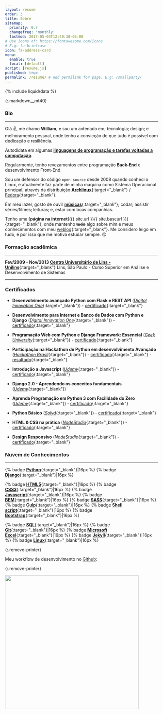```yaml
---
layout: resume
order: 3
title: Sobre
sitemap:
  priority: 0.7
  changefreq: 'monthly'
  lastmod: 2017-05-04T12:49:30-05:00
# Use icons of: https://fontawesome.com/icons
# E.g: fa-briefcase
icon: fa-address-card
menu:
  enable: true
  local: [default]
script: [resume.js]
published: true
permalink: /resume/ # add permilink for page. E.g: /smallparty/
---
```



{% include liquid/data %}

<!-- # William da Costa Canin -->

<!-- Desenvolvedor/Programador -->

{:.markdown__mt40}

<!--
### Dados Pessoais
---

**Sexo:** Masculino
**Nacionalidade:** Brasileiro
**País:** Brasil
**E-mail:** [contato[at]williamcanin.me](mailto:{{ "contato@williamcanin.me" | encode_email }}) | [william.costa.canin[at]gmail.com](mailto:{{ "william.costa.canin@gmail.com" | encode_email }})
**Website:** [https://williamcanin.me](http://williamcanin.github.io){:target="_blank"}

-->
### Bio
---

Olá :v:, me chamo **William**, e sou um antenado em; tecnologia; design; e melhoramento pessoal, onde tenho a convicção de que tudo é possível com dedicação e resiliência.

Autodidata em algumas [**linguagens de programação e tarefas voltadas a computação**](#nuvem-de-conhecimentos).

Regularmente, tenho revezamentos entre programação **Back-End** e desenvolvimento Front-End.

Sou um defensor do código `open source` desde 2008 quando conheci o Linux, e atualmente faz parte de minha máquina como Sistema Operacional principal, através da distribuição [**Archlinux**](https://archlinux.org){:target="_blank"} / [Fedora](https://getfedora.org){:target="_blank"}.

Em meu lazer, gosto de ouvir [**músicas**](https://open.spotify.com/user/williamcanin){:target="_blank"}; codar; assistir séries/filmes; leituras; e, estar com boas companhias.

Tenho uma [**página na internet**]({{ site.url }}{{ site.baseurl }}){:target="_blank"}, onde mantenho <strike>tudo</strike> algo sobre mim e meus conhecimentos com meu [weblog](https://williamcanin.github.io/blog/){:target="_blank"}. Me considero leigo em tudo, é por isso que me motiva estudar sempre. :stuck_out_tongue_winking_eye:

### Formação acadêmica
---

**Fev/2009 - Nov/2013**
[**Centro Universitário de Lins - Unilins**](http://www.unilins.edu.br/){:target="_blank"}
Lins, São Paulo - Curso Superior em Análise e Desenvolvimento de Sistemas

<!--
### Cursos
---

**2019**
[**Udemy**](https://udemy.com/){:target="_blank"}
Programação em Python - Básico/Avançado
Django - Básico/Intermediário

**2019 - 16 semanas**
[**USP - Universidade de São Paulo**](https://www5.usp.br/){:target="_blank"}
Introdução à Ciência da Computação com Python - [Módulo I](https://www.coursera.org/learn/ciencia-computacao-python-conceitos){:target="_blank"} e [Módulo II](https://www.coursera.org/learn/ciencia-computacao-python-conceitos-2){:target="_blank"}

**2018 - 8 horas**
[**Solyd - Treinamentos e Cursos Online**](https://solyd.com.br/){:target="_blank"}
Python Básico - [Certificado](https://williamcanin.me/docs/certificate/backend/solyd-curses-python-basic.pdf){:target="_blank"}

**2018 - 6 horas**
[**NodeStudio Treinamentos - Cursos de Desenvolvimento Web**](https://www.nodestudio.com.br/){:target="_blank"}
HTML5 & CSS3 - [Certificado](https://williamcanin.me/docs/certificate/frontend/html5-css3-in-practice-nodestudio/html5-css3-in-practice-nodestudio.pdf){:target="_blank"}
Design Responsivo - [Certificado](https://williamcanin.me/docs/certificate/frontend/responsive-design-certificate-at-nodestudio/responsive-design-certificate-at-nodestudio.pdf){:target="_blank"}

**2017 - 11 horas**
[**Fundação Bradesco - Escola Virtual**](https://www.ev.org.br/){:target="_blank"}
HTML Básico - [Certificado](https://williamcanin.me/docs/certificate/frontend/cert-curso-html-basico-bradesco/cert-curso-html-basico-bradesco.pdf){:target="_blank"}
-->

<!-- ### Experiências -->
---

<!-- **Linux**

Conhecimentos em open source e nas diferenças entre as várias distribuições Linux
Execução de tarefas de manutenção com a linha de comando, instalação e configuração de um computador rodando Linux e configuração básica de rede

* Arquitetura do Sistema
* Instalação e manutenção de pacotes linux
* Comandos GNU e Unix
* Devices, Linux Filesystems, Hieraquia Padrão dos Filesystem
* Shell, Scripting e Gerenciamento de Dados
* Interfaces e Desktops
* Tarefas administrativas
* Serviços Essenciais do sistema -->

### Certificados

* **Desenvolvimento avançado Python com Flask e REST API** ([*Digital Innovation One*](https://digitalinnovation.one/){:target="_blank"}) - [certificado](https://williamcanin.github.io/docs/certificates/dio-development-advanced-python-with-flask-rest-api.pdf){:target="_blank"}

* **Desenvolvimento para Internet e Banco de Dados com Python e Django** ([*Digital Innovation One*](https://digitalinnovation.one/){:target="_blank"}) - [certificado](https://williamcanin.github.io/docs/certificates/dio-desenvolvimento-para-internet-e-banco-de-dados-com-python-e-django.pdf){:target="_blank"}

* **Programação Web com Python e Django Framework: Essencial** ([*Geek University*](https://www.geekuniversity.com.br/){:target="_blank"}) - [certificado](https://williamcanin.github.io/docs/certificates/udemy-programacao-web-com-python-e-django-framework-essencial.pdf){:target="_blank"}

* **Participação na Hackathon de Python em desenvolvimento Avançado** ([*Hackathon Brasil*](https://hackathonbrasil.com.br/){:target="_blank"}) - [certificado](https://williamcanin.github.io/docs/certificates/imagimaker_advanced_python_challenge_11_04-2020.pdf){:target="_blank"} - [resultado](https://williamcanin.github.io/docs/certificates/resultado_hackthon_imagimaker_python.jpg){:target="_blank"}

* **Introdução a Javascript** ([*Udemy*](https://www.udemy.com/){:target="_blank"}) - [certificado](https://williamcanin.github.io/docs/certificates/certificado_intruducao_a_javascript.pdf){:target="_blank"}

* **Django 2.0 - Aprendendo os conceitos fundamentais** ([*Udemy*](https://www.udemy.com/){:target="_blank"})

* **Aprenda Programação em Python 3 com Facilidade do Zero** ([*Udemy*](https://www.udemy.com/){:target="_blank"}) - [certificado](https://williamcanin.github.io/docs/certificates/udemy-curses-python3-zero.pdf){:target="_blank"}

* **Python Básico** ([*Solyd*](https://solyd.com.br/){:target="_blank"}) - [certificado](https://williamcanin.github.io/docs/certificates/solyd-curses-python-basic.pdf){:target="_blank"}

* **HTML & CSS na prática** ([*NodeStudio*](https://www.nodestudio.com.br/){:target="_blank"}) - [certificado](https://williamcanin.github.io/docs/certificates/html5-css3-in-practice-nodestudio.pdf){:target="_blank"}

* **Design Responsivo** ([*NodeStudio*](https://www.nodestudio.com.br/){:target="_blank"}) - [certificado](https://williamcanin.github.io/docs/certificates/responsive-design-certificate-at-nodestudio.pdf){:target="_blank"}


### Nuvem de Conhecimentos
---

{% badge [**Python**](https://www.python.org/){:target="_blank"}|16px %}
{% badge [**Django**](https://www.djangoproject.com/){:target="_blank"}|16px %}
<!-- {% badge [**Delphi**](https://www.embarcadero.com/br/products/delphi){:target="_blank"}|16px %} -->
{% badge [**HTML5**](https://www.w3schools.com/html/html5_intro.asp){:target="_blank"}|16px %}
{% badge [**CSS3**](https://www.w3schools.com/css/){:target="_blank"}|16px %}
{% badge [**Javascript**](https://www.javascript.com/){:target="_blank"}|16px %}
{% badge [**BEM**](http://getbem.com/){:target="_blank"}|16px %}
{% badge [**SASS**](https://sass-lang.com/){:target="_blank"}|16px %}
{% badge [**Gulp**](https://gulpjs.com/){:target="_blank"}|16px %}
{% badge [**Shell script**](http://linuxcommand.org/lc3_learning_the_shell.php){:target="_blank"}|16px %}
{% badge [**Bootstrap**](https://getbootstrap.com/){:target="_blank"}|16px %}
<!-- {% badge [**Ruby**](https://www.ruby-lang.org/){:target="_blank"}/[**RubyGems**](https://rubygems.org/){:target="_blank"}|16px %} -->
{% badge [**SQL**](https://pt.wikipedia.org/wiki/SQL){:target="_blank"}|16px %}
{% badge [**Git**](https://git-scm.com/){:target="_blank"}|16px %}
{% badge [**Microsoft Excel**](https://www.microsoft.com/pt-br/microsoft-365/excel){:target="_blank"}|16px %}
{% badge [**Jekyll**](https://jekyllrb.com/){:target="_blank"}|16px %}
{% badge [**Linux**](https://pt.wikipedia.org/wiki/Linux){:target="_blank"}|16px %}

{:.remove-printer}

Meu workflow de desenvolvimento no [Github](https://github.com/williamcanin):

{:.remove-printer}

<img class="img-fluid" width="440px" src="https://github-readme-stats.vercel.app/api/top-langs/?username=williamcanin&hide=html,css,scss,coffeescript,makefile,batchfile,ruby&hide_border=true&layout=compact&theme=buefy"/>

<!--
### Idiomas
---

**Português:** Fluente (Nativo)
**Inglês:** Básico (Técnico)
-->

<!-- *"Leve a vida com responsabilidade mas nunca deixe de ser divertido(a) :smile:".* Obrigado por ler. -->